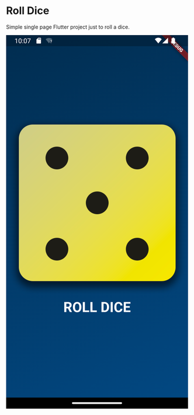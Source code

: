 # Roll Dice

Simple single page Flutter project just to roll a dice.

![Screenchot](Screenshot_1703300857.png)
